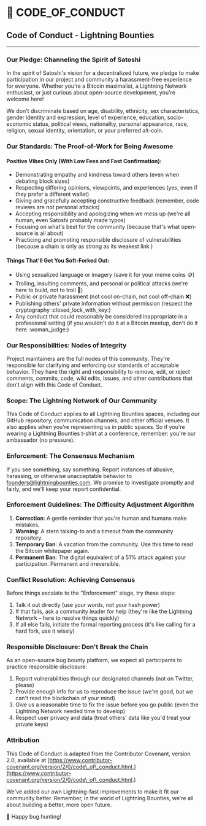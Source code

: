 # 🚨 CODE\_OF\_CONDUCT

## Code of Conduct - Lightning Bounties

***

### Our Pledge: Channeling the Spirit of Satoshi

In the spirit of Satoshi's vision for a decentralized future, we pledge to make participation in our project and community a harassment-free experience for everyone. Whether you're a Bitcoin maximalist, a Lightning Network enthusiast, or just curious about open-source development, you're welcome here!

We don't discriminate based on age, disability, ethnicity, sex characteristics, gender identity and expression, level of experience, education, socio-economic status, political views, nationality, personal appearance, race, religion, sexual identity, orientation, or your preferred alt-coin.

### Our Standards: The Proof-of-Work for Being Awesome

#### Positive Vibes Only (With Low Fees and Fast Confirmation):

* Demonstrating empathy and kindness toward others (even when debating block sizes)
* Respecting differing opinions, viewpoints, and experiences (yes, even if they prefer a different wallet)
* Giving and gracefully accepting constructive feedback (remember, code reviews are not personal attacks)
* Accepting responsibility and apologizing when we mess up (we're all human, even Satoshi probably made typos)
* Focusing on what's best for the community (because that's what open-source is all about)
* Practicing and promoting responsible disclosure of vulnerabilities (because a chain is only as strong as its weakest link )

#### Things That'll Get You Soft-Forked Out:

* Using sexualized language or imagery (save it for your meme coins :coin:)
* Trolling, insulting comments, and personal or political attacks (we're here to build, not to troll :troll:)
* Public or private harassment (not cool on-chain, not cool off-chain :x:)
* Publishing others' private information without permission (respect the cryptography :closed\_lock\_with\_key:)
* Any conduct that could reasonably be considered inappropriate in a professional setting (if you wouldn't do it at a Bitcoin meetup, don't do it here :woman\_judge:)

### Our Responsibilities: Nodes of Integrity

Project maintainers are the full nodes of this community. They're responsible for clarifying and enforcing our standards of acceptable behavior. They have the right and responsibility to remove, edit, or reject comments, commits, code, wiki edits, issues, and other contributions that don't align with this Code of Conduct.

### Scope: The Lightning Network of Our Community

This Code of Conduct applies to all Lightning Bounties spaces, including our GitHub repository, communication channels, and other official venues. It also applies when you're representing us in public spaces. So if you're wearing a Lightning Bounties t-shirt at a conference, remember: you're our ambassador (no pressure).

### Enforcement: The Consensus Mechanism

If you see something, say something. Report instances of abusive, harassing, or otherwise unacceptable behavior to [founders@lightningbounties.com](mailto:founders@lightningbounties.com). We promise to investigate promptly and fairly, and we'll keep your report confidential.

### Enforcement Guidelines: The Difficulty Adjustment Algorithm

1. **Correction**: A gentle reminder that you're human and humans make mistakes.
2. **Warning**: A stern talking-to and a timeout from the community repository.
3. **Temporary Ban**: A vacation from the community. Use this time to read the Bitcoin whitepaper again.
4. **Permanent Ban**: The digital equivalent of a 51% attack against your participation. Permanent and irreversible.

### Conflict Resolution: Achieving Consensus

Before things escalate to the "Enforcement" stage, try these steps:

1. Talk it out directly (use your words, not your hash power)
2. If that fails, ask a community leader for help (they're like the Lightning Network – here to resolve things quickly)
3. If all else fails, initiate the formal reporting process (it's like calling for a hard fork, use it wisely)

### Responsible Disclosure: Don't Break the Chain

As an open-source bug bounty platform, we expect all participants to practice responsible disclosure:

1. Report vulnerabilities through our designated channels (not on Twitter, please)
2. Provide enough info for us to reproduce the issue (we're good, but we can't read the blockchain of your mind)
3. Give us a reasonable time to fix the issue before you go public (even the Lightning Network needed time to develop)
4. Respect user privacy and data (treat others' data like you'd treat your private keys)

### Attribution

This Code of Conduct is adapted from the Contributor Covenant, version 2.0, available at [https://www.contributor-covenant.org/version/2/0/code\_of\_conduct.html.](https://www.contributor-covenant.org/version/2/0/code\_of\_conduct.html.)

We've added our own Lightning-fast improvements to make it fit our community better. Remember, in the world of Lightning Bounties, we're all about building a better, more open future.&#x20;



:dart: Happy bug hunting!&#x20;
